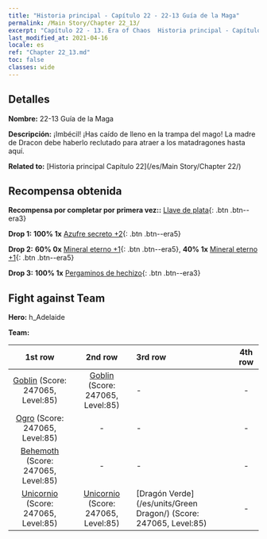 ```yaml
---
title: "Historia principal - Capítulo 22 - 22-13 Guía de la Maga"
permalink: /Main Story/Chapter 22_13/
excerpt: "Capítulo 22 - 13. Era of Chaos  Historia principal - Capítulo 22_13. 22-13 Guía de la Maga"
last_modified_at: 2021-04-16
locale: es
ref: "Chapter 22_13.md"
toc: false
classes: wide
---
```


## Detalles

 **Nombre:** 22-13 Guía de la Maga

 **Descripción:** ¡Imbécil! ¡Has caído de lleno en la trampa del mago! La madre de Dracon debe haberlo reclutado para atraer a los matadragones hasta aquí.

 **Related to:** [Historia principal Capítulo 22](/es/Main Story/Chapter 22/)

## Recompensa obtenida

 **Recompensa por completar por primera vez::** [Llave de plata](/es/Items/con_693/){: .btn .btn--era3}

 **Drop 1:** **100% 1x** [Azufre secreto +2](/es/Items/mat_78/){: .btn .btn--era5}

 **Drop 2:** **60% 0x** [Mineral eterno +1](/es/Items/mat_68/){: .btn .btn--era5}, **40% 1x** [Mineral eterno +1](/es/Items/mat_68/){: .btn .btn--era5}

 **Drop 3:** **100% 1x** [Pergaminos de hechizo](/es/Items/con_694/){: .btn .btn--era3}


## Fight against Team
 **Hero:** h_Adelaide

 **Team:**


  | 1st row | 2nd row | 3rd row | 4th row |
  |:----:|:----:|:----|:----:|
  | [Goblin](/es/units/Goblin/) (Score: 247065, Level:85)  | [Goblin](/es/units/Goblin/) (Score: 247065, Level:85)  | - | - |
  | [Ogro](/es/units/Ogre/) (Score: 247065, Level:85)  | - | - | - |
  | [Behemoth](/es/units/Behemoth/) (Score: 247065, Level:85)  | - | - | - |
  | [Unicornio](/es/units/Unicorn/) (Score: 247065, Level:85)  | [Unicornio](/es/units/Unicorn/) (Score: 247065, Level:85)  | [Dragón Verde](/es/units/Green Dragon/) (Score: 247065, Level:85)  | - |


